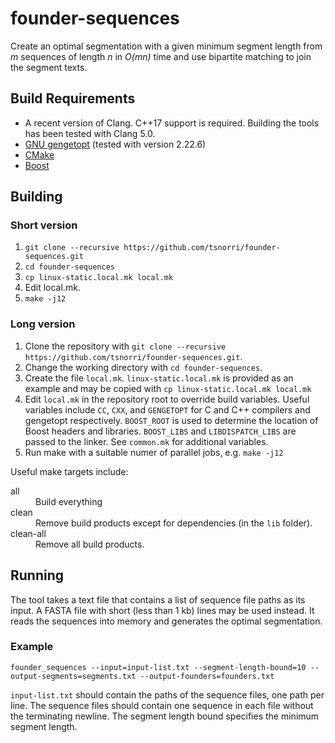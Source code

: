 # founder-sequences

Create an optimal segmentation with a given minimum segment length from *m* sequences of length *n* in *O(mn)* time and use bipartite matching to join the segment texts.

## Build Requirements

- A recent version of Clang. C++17 support is required. Building the tools has been tested with Clang 5.0.
- [GNU gengetopt](https://www.gnu.org/software/gengetopt/gengetopt.html) (tested with version 2.22.6)
- [CMake](http://cmake.org)
- [Boost](http://www.boost.org)

## Building

### Short version

1. `git clone --recursive https://github.com/tsnorri/founder-sequences.git`
2. `cd founder-sequences`
3. `cp linux-static.local.mk local.mk`
4. Edit local.mk.
5. `make -j12`

### Long version

1. Clone the repository with `git clone --recursive https://github.com/tsnorri/founder-sequences.git`.
2. Change the working directory with `cd founder-sequences`.
3. Create the file `local.mk`. `linux-static.local.mk` is provided as an example and may be copied with `cp linux-static.local.mk local.mk`
4. Edit `local.mk` in the repository root to override build variables. Useful variables include `CC`, `CXX`, and `GENGETOPT` for C and C++ compilers and gengetopt respectively. `BOOST_ROOT` is used to determine the location of Boost headers and libraries. `BOOST_LIBS` and `LIBDISPATCH_LIBS` are passed to the linker. See `common.mk` for additional variables.
5. Run make with a suitable numer of parallel jobs, e.g. `make -j12`

Useful make targets include:

<dl>
<dt>all</dt>
<dd>Build everything</dd>
<dt>clean</dt>
<dd>Remove build products except for dependencies (in the <code>lib</code> folder).</dd>
<dt>clean-all</dt>
<dd>Remove all build products.</dd>
</dl>

## Running

The tool takes a text file that contains a list of sequence file paths as its input. A FASTA file with short (less than 1 kb) lines may be used instead. It reads the sequences into memory and generates the optimal segmentation.

### Example

    founder_sequences --input=input-list.txt --segment-length-bound=10 --output-segments=segments.txt --output-founders=founders.txt

`input-list.txt` should contain the paths of the sequence files, one path per line. The sequence files should contain one sequence in each file without the terminating newline. The segment length bound specifies the minimum segment length.
